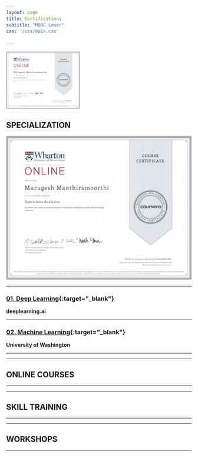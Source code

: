 ```yaml
---
layout: page
title: Certifications
subtitle: "MOOC Lover"
css: '/css/main.css'

---
```


<a href="https://github.com/murugeshmanthiramoorthi/murugeshmanthiramoorthi.github.io">
  <img src="https://github.com/murugeshmanthiramoorthi/murugeshmanthiramoorthi.github.io/blob/master/assets/img/certificates/cer1.jpg" width="200" />
</a>

## SPECIALIZATION

[<img src="https://github.com/murugeshmanthiramoorthi/murugeshmanthiramoorthi.github.io/blob/master/assets/img/certificates/cer1.jpg">](https://github.com/murugeshmanthiramoorthi/murugeshmanthiramoorthi.github.io)

---
### [01. Deep Learning](https://www.coursera.org/account/accomplishments/specialization/R84YKF5GP6R7){:target="_blank"}
**deeplearning.ai**

---
### [02. Machine Learning](https://www.coursera.org/account/accomplishments/specialization/RSNHF85LSVVQ){:target="_blank"}
**University of Washington**


---

---
## ONLINE COURSES
---

---
## SKILL TRAINING

---

---
## WORKSHOPS
---
